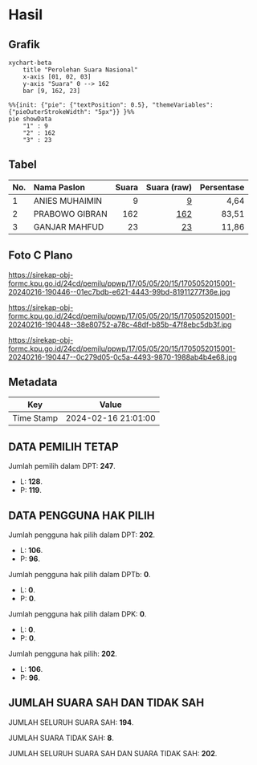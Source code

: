 # Hasil

## Grafik

```mermaid
xychart-beta
    title "Perolehan Suara Nasional"
    x-axis [01, 02, 03]
    y-axis "Suara" 0 --> 162
    bar [9, 162, 23]
```

```mermaid
%%{init: {"pie": {"textPosition": 0.5}, "themeVariables": {"pieOuterStrokeWidth": "5px"}} }%%
pie showData
    "1" : 9
    "2" : 162
    "3" : 23
```

## Tabel

| No. | Nama Paslon    | Suara | Suara (raw) | Persentase |
|:--- |:-------------- | -----:| -----------:| ----------:|
| 1   | ANIES MUHAIMIN | 9     | [9][p-1]    | 4,64       |
| 2   | PRABOWO GIBRAN | 162   | [162][p-2]  | 83,51      |
| 3   | GANJAR MAHFUD  | 23    | [23][p-3]   | 11,86      |


[p-1]: https://github.com/gigit-pemilu/pemilu-2024/blob/main/pilpres/hitung-suara/sub/17-bengkulu/sub/05-seluma/sub/05-semidang-alas-maras/sub/2015-maras-tengah/sub/001-tps/sub/paslon-1.txt
[p-2]: https://github.com/gigit-pemilu/pemilu-2024/blob/main/pilpres/hitung-suara/sub/17-bengkulu/sub/05-seluma/sub/05-semidang-alas-maras/sub/2015-maras-tengah/sub/001-tps/sub/paslon-2.txt
[p-3]: https://github.com/gigit-pemilu/pemilu-2024/blob/main/pilpres/hitung-suara/sub/17-bengkulu/sub/05-seluma/sub/05-semidang-alas-maras/sub/2015-maras-tengah/sub/001-tps/sub/paslon-3.txt

## Foto C Plano

https://sirekap-obj-formc.kpu.go.id/24cd/pemilu/ppwp/17/05/05/20/15/1705052015001-20240216-190446--01ec7bdb-e621-4443-99bd-81911277f36e.jpg

https://sirekap-obj-formc.kpu.go.id/24cd/pemilu/ppwp/17/05/05/20/15/1705052015001-20240216-190448--38e80752-a78c-48df-b85b-47f8ebc5db3f.jpg

https://sirekap-obj-formc.kpu.go.id/24cd/pemilu/ppwp/17/05/05/20/15/1705052015001-20240216-190447--0c279d05-0c5a-4493-9870-1988ab4b4e68.jpg


## Metadata

| Key        | Value               |
| ---------- | ------------------- |
| Time Stamp | 2024-02-16 21:01:00 |


## DATA PEMILIH TETAP

Jumlah pemilih dalam DPT: **247**.
 * L: **128**.
 * P: **119**.

## DATA PENGGUNA HAK PILIH

Jumlah pengguna hak pilih dalam DPT: **202**.
 * L: **106**.
 * P: **96**.

Jumlah pengguna hak pilih dalam DPTb: **0**.
 * L: **0**.
 * P: **0**.

Jumlah pengguna hak pilih dalam DPK: **0**.
 * L: **0**.
 * P: **0**.

Jumlah pengguna hak pilih: **202**.
 * L: **106**.
 * P: **96**.

## JUMLAH SUARA SAH DAN TIDAK SAH

JUMLAH SELURUH SUARA SAH: **194**.

JUMLAH SUARA TIDAK SAH: **8**.

JUMLAH SELURUH SUARA SAH DAN SUARA TIDAK SAH: **202**.


